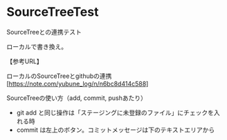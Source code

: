 # SourceTreeTest
SourceTreeとの連携テスト

ローカルで書き換え。

【参考URL】

ローカルのSourceTreeとgithubの連携[https://note.com/yubune_log/n/n6bc8d414c588]

SourceTreeの使い方（add, commit, pushあたり）

- git add と同じ操作は「ステージングに未登録のファイル」にチェックを入れる時
- commit は左上のボタン。コミットメッセージは下のテキストエリアから
